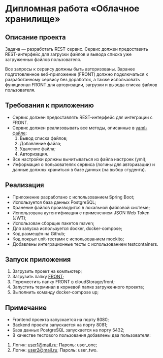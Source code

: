 # Дипломная работа «Облачное хранилище»

## Описание проекта

Задача — разработать REST-сервис. Сервис должен предоставить REST-интерфейс для загрузки файлов и вывода списка уже загруженных файлов пользователя. 

Все запросы к сервису должны быть авторизованы. Заранее подготовленное веб-приложение (FRONT) должно подключаться к разработанному сервису без доработок, 
а также использовать функционал FRONT для авторизации, загрузки и вывода списка файлов пользователя.

## Требования к приложению

- Сервис должен предоставлять REST-интерфейс для интеграции с FRONT.
- Сервис должен реализовывать все методы, описанные в [yaml-файле](./CloudServiceSpecification.yaml):
  1. Вывод списка файлов;
  2. Добавление файла;
  3. Удаление файла;
  4. Авторизация.
- Все настройки должны вычитываться из файла настроек (yml);
- Информация о пользователях сервиса (логины для авторизации) и данные должны храниться в базе данных (на выбор студента).

## Реализация

- Приложение разработано с использованием Spring Boot;
- Используется база данных PostgreSQL;
- Хранение файлов производится в локальной файловой системе;
- Использована аутентификация с применением JSON Web Token (JWT);
- Использован сборщик пакетов maven;
- Для запуска используется docker, docker-compose;
- Код размещён на Github;
- Код покрыт unit-тестами с использованием mockito;
- Добавлены интеграционные тесты с использованием testcontainers.

## Запуск приложения

1. Загрузить проект на компьютер;
2. Загрузить папку [FRONT](./netology-diplom-frontend);
3. Переместить папку FRONT в cloudStorage/front;
4. Запустить терминал в корневой папке загруженного проекта;
5. Выполнить команду docker-compose up;

## Примечание

- Frontend проекта запускается на порту 8080;
- Backend проекта запускается на порту 8081;
- База данных PostgreSQL запускается на порту 5432;
- В качестве тестового пользования добавлены два пользователя:
1. Логин: user1@mail.ru; Пароль: user_one;
2. Логин: user2@mail.ru; Пароль: user_two.

